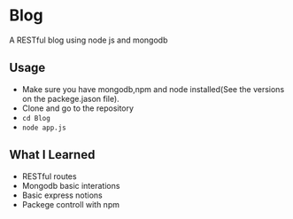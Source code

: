 # Blog
A RESTful blog using node js and mongodb

## Usage
  * Make sure you have mongodb,npm and node installed(See the versions on the packege.jason file).
  * Clone and go to the repository 
  * `cd Blog`
  * `node app.js`  


## What I Learned
* RESTful routes
* Mongodb basic interations
* Basic express notions
* Packege controll with npm
